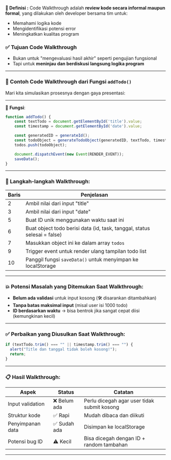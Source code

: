 **📘 Definisi :**
Code Walkthrough adalah **review kode secara informal maupun formal**, yang dilakukan oleh developer bersama tim untuk:

* Memahami logika kode
* Mengidentifikasi potensi error
* Meningkatkan kualitas program


### ✅ Tujuan Code Walkthrough

* Bukan untuk "mengevaluasi hasil akhir" seperti pengujian fungsional
* Tapi untuk **meninjau dan berdiskusi langsung logika program**


---

### 📌 Contoh Code Walkthrough dari Fungsi `addTodo()`

Mari kita simulasikan prosesnya dengan gaya presentasi:

---

🧠 **Fungsi**:

```javascript
function addTodo() {
    const textTodo = document.getElementById('title').value;
    const timestamp = document.getElementById('date').value;

    const generatedID = generateId();
    const todoObject = generateTodoObject(generatedID, textTodo, timestamp, false);
    todos.push(todoObject);

    document.dispatchEvent(new Event(RENDER_EVENT));
    saveData();
}
```

---

### 👣 Langkah-langkah Walkthrough:

| Baris | Penjelasan                                                               |
| ----- | ------------------------------------------------------------------------ |
| 2     | Ambil nilai dari input "title"                                           |
| 3     | Ambil nilai dari input "date"                                            |
| 5     | Buat ID unik menggunakan waktu saat ini                                  |
| 6     | Buat object todo berisi data (id, task, tanggal, status selesai = false) |
| 7     | Masukkan object ini ke dalam array `todos`                               |
| 9     | Trigger event untuk render ulang tampilan todo list                      |
| 10    | Panggil fungsi `saveData()` untuk menyimpan ke localStorage              |

---

### 💥 Potensi Masalah yang Ditemukan Saat Walkthrough:

* **Belum ada validasi** untuk input kosong (🛠 disarankan ditambahkan)
* **Tanpa batas maksimal input** (misal user isi 1000 todo)
* **ID berdasarkan waktu** → bisa bentrok jika sangat cepat diisi (kemungkinan kecil)

---

### ✅ Perbaikan yang Diusulkan Saat Walkthrough:

```javascript
if (textTodo.trim() === "" || timestamp.trim() === "") {
  alert("Title dan tanggal tidak boleh kosong!");
  return;
}
```

---

### 📋 Hasil Walkthrough:

| Aspek            | Status      | Catatan                                     |
| ---------------- | ----------- | ------------------------------------------- |
| Input validation | ❌ Belum ada | Perlu dicegah agar user tidak submit kosong |
| Struktur kode    | ✅ Rapi      | Mudah dibaca dan diikuti                    |
| Penyimpanan data | ✅ Sudah ada | Disimpan ke localStorage                    |
| Potensi bug ID   | ⚠️ Kecil    | Bisa dicegah dengan ID + random tambahan    |

---
